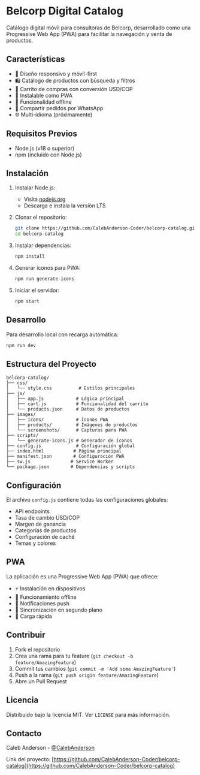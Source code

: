 # Belcorp Digital Catalog

Catálogo digital móvil para consultoras de Belcorp, desarrollado como una Progressive Web App (PWA) para facilitar la navegación y venta de productos.

## Características

- 📱 Diseño responsivo y móvil-first
- 🛍️ Catálogo de productos con búsqueda y filtros
- 🛒 Carrito de compras con conversión USD/COP
- 📲 Instalable como PWA
- 🔄 Funcionalidad offline
- 📱 Compartir pedidos por WhatsApp
- 🌐 Multi-idioma (próximamente)

## Requisitos Previos

- Node.js (v18 o superior)
- npm (incluido con Node.js)

## Instalación

1. Instalar Node.js:
   - Visita [nodejs.org](https://nodejs.org)
   - Descarga e instala la versión LTS

2. Clonar el repositorio:
   ```bash
   git clone https://github.com/CalebAnderson-Coder/belcorp-catalog.git
   cd belcorp-catalog
   ```

3. Instalar dependencias:
   ```bash
   npm install
   ```

4. Generar íconos para PWA:
   ```bash
   npm run generate-icons
   ```

5. Iniciar el servidor:
   ```bash
   npm start
   ```

## Desarrollo

Para desarrollo local con recarga automática:
```bash
npm run dev
```

## Estructura del Proyecto

```
belcorp-catalog/
├── css/
│   └── style.css          # Estilos principales
├── js/
│   ├── app.js            # Lógica principal
│   ├── cart.js           # Funcionalidad del carrito
│   └── products.json     # Datos de productos
├── images/
│   ├── icons/            # Íconos PWA
│   ├── products/         # Imágenes de productos
│   └── screenshots/      # Capturas para PWA
├── scripts/
│   └── generate-icons.js # Generador de íconos
├── config.js             # Configuración global
├── index.html           # Página principal
├── manifest.json        # Configuración PWA
├── sw.js               # Service Worker
└── package.json        # Dependencias y scripts
```

## Configuración

El archivo `config.js` contiene todas las configuraciones globales:

- API endpoints
- Tasa de cambio USD/COP
- Margen de ganancia
- Categorías de productos
- Configuración de caché
- Temas y colores

## PWA

La aplicación es una Progressive Web App (PWA) que ofrece:

- ⚡ Instalación en dispositivos
- 🔄 Funcionamiento offline
- 📲 Notificaciones push
- 🔄 Sincronización en segundo plano
- 🚀 Carga rápida

## Contribuir

1. Fork el repositorio
2. Crea una rama para tu feature (`git checkout -b feature/AmazingFeature`)
3. Commit tus cambios (`git commit -m 'Add some AmazingFeature'`)
4. Push a la rama (`git push origin feature/AmazingFeature`)
5. Abre un Pull Request

## Licencia

Distribuido bajo la licencia MIT. Ver `LICENSE` para más información.

## Contacto

Caleb Anderson - [@CalebAnderson](https://github.com/CalebAnderson-Coder)

Link del proyecto: [https://github.com/CalebAnderson-Coder/belcorp-catalog](https://github.com/CalebAnderson-Coder/belcorp-catalog)
